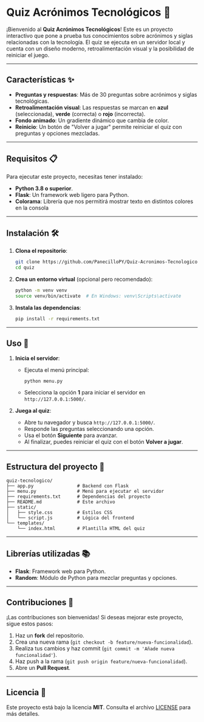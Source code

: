 # Quiz Acrónimos Tecnológicos 🚀

¡Bienvenido al **Quiz Acrónimos Tecnológicos**! Este es un proyecto interactivo que pone a prueba tus conocimientos sobre acrónimos y siglas relacionadas con la tecnología. El quiz se ejecuta en un servidor local y cuenta con un diseño moderno, retroalimentación visual y la posibilidad de reiniciar el juego.

---

## Características ✨

- **Preguntas y respuestas**: Más de 30 preguntas sobre acrónimos y siglas tecnológicas.
- **Retroalimentación visual**: Las respuestas se marcan en **azul** (seleccionada), **verde** (correcta) o **rojo** (incorrecta).
- **Fondo animado**: Un gradiente dinámico que cambia de color.
- **Reinicio**: Un botón de "Volver a jugar" permite reiniciar el quiz con preguntas y opciones mezcladas.

---

## Requisitos 📋

Para ejecutar este proyecto, necesitas tener instalado:

- **Python 3.8 o superior**.
- **Flask**: Un framework web ligero para Python.
- **Colorama**: Librería que nos permitirá mostrar texto en distintos colores en la consola

---

## Instalación 🛠️

1. **Clona el repositorio**:
   ```bash
   git clone https://github.com/PanecilloPY/Quiz-Acronimos-Tecnologicos
   cd quiz
   ```

2. **Crea un entorno virtual** (opcional pero recomendado):
   ```bash
   python -m venv venv
   source venv/bin/activate  # En Windows: venv\Scripts\activate
   ```

3. **Instala las dependencias**:
   ```bash
   pip install -r requirements.txt
   ```

---

## Uso 🚀

1. **Inicia el servidor**:
   - Ejecuta el menú principal:
     
     ```bash
     python menu.py
     ```
   - Selecciona la opción **1** para iniciar el servidor en `http://127.0.0.1:5000/`.

2. **Juega al quiz**:
   - Abre tu navegador y busca `http://127.0.0.1:5000/`.
   - Responde las preguntas seleccionando una opción.
   - Usa el botón **Siguiente** para avanzar.
   - Al finalizar, puedes reiniciar el quiz con el botón **Volver a jugar**.

---

## Estructura del proyecto 📂

```
quiz-tecnologico/
├── app.py                # Backend con Flask
├── menu.py               # Menú para ejecutar el servidor
├── requirements.txt      # Dependencias del proyecto
├── README.md             # Este archivo
├── static/
│   ├── style.css         # Estilos CSS
│   └── script.js         # Lógica del frontend
└── templates/
    └── index.html        # Plantilla HTML del quiz
```

---

## Librerías utilizadas 📚

- **Flask**: Framework web para Python.
- **Random**: Módulo de Python para mezclar preguntas y opciones.

---

## Contribuciones 🤝

¡Las contribuciones son bienvenidas! Si deseas mejorar este proyecto, sigue estos pasos:

1. Haz un **fork** del repositorio.
2. Crea una nueva rama (`git checkout -b feature/nueva-funcionalidad`).
3. Realiza tus cambios y haz commit (`git commit -m 'Añade nueva funcionalidad'`).
4. Haz push a la rama (`git push origin feature/nueva-funcionalidad`).
5. Abre un **Pull Request**.

---

## Licencia 📄

Este proyecto está bajo la licencia **MIT**. Consulta el archivo [LICENSE](LICENSE) para más detalles.

